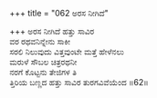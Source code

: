 +++
title = "062 ಅರಸ ನೀಗಿದೆ"

+++
ಅರಸ ನೀಗಿದೆ ಹತ್ತು ಸಾವಿರ   
ವರ ರಥವನಿನ್ನೇನು ಸಾಕೀ  
ಸರಲಿ ನಿಲುವುದು ವಿತ್ತವುಂಟೇ ಮತ್ತೆ ಹೇಳೆನಲು  
ಮರುಳೆ ಸೌಬಲ ಚಿತ್ರರಥನೀ  
ನರಗೆ ಕೊಟ್ಟನು ತೇಜಿಗಳ ತಿ  
ತ್ತಿರಿಯ ಬಣ್ಣದ ಹತ್ತು ಸಾವಿರ ತುರಗವಿವೆಯೆಂದ    ॥62॥